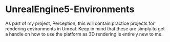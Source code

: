 # UnrealEngine5-Environments
As part of my project, Perception, this will contain practice projects for rendering environments in Unreal. Keep in mind that these are simply to get a handle on how to use the platform as 3D rendering is entirely new to me.
